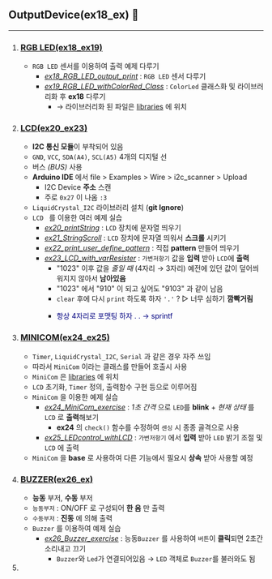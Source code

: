 ## OutputDevice(ex18_ex) 🎩
---
1. ### [RGB LED(ex18_ex19)](./RGB%20LED/)
   - `RGB LED` 센서를 이용하여 출력 예제 다루기 
     - *[ex18_RGB_LED_output_print](./RGB%20LED/ex18_RGB_LED_output_print/)* : `RGB LED` 센서 다루기
     - *[ex19_RGB_LED_withColorRed_Class](./RGB%20LED/ex19_RGB_LED_withColorRed_Class/)* : `ColorLed` 클래스화 및 라이브러리화 후 **ex18** 다루기
       - → 라이브러리화 된 파일은 [libraries](../libraries/) 에 위치
2.  ### [LCD(ex20_ex23)](./LCD/)
    - **I2C 통신 모듈**이 부착되어 있음
    - `GND`, `VCC`, `SDA(A4)`, `SCL(A5)` 4개의 디지털 선  
    - 버스 *(BUS)* 사용
    - **Arduino IDE** 에서 file > Examples > Wire > i2c_scanner > Upload
      - I2C Device **주소** 스캔
      - 주로 `0x27` 이 나옴 `:3`
    - `LiquidCrystal_I2C` 라이브러리 설치 (**git Ignore**)
    - `LCD ` 를 이용한 여러 예제 실습
      - *[ex20_printString](./LCD/ex20_printString/)* : `LCD`  장치에 문자열 띄우기
      - *[ex21_StringScroll](./LCD/ex21_StringScroll/)* : `LCD`  장치에 문자열 띄워서 **스크롤** 시키기
      - *[ex22_print_user_define_pattern](./LCD/ex22_print_user_define_pattern/)* : 직접 **pattern** 만들어 띄우기
      - *[ex23_LCD_with_varResister](./LCD/ex23_LCD_with_varResister/)* : `가변저항기` 값을 **입력** 받아 `LCD`에 **출력**
        - "1023" 이후 값을 *줄일 때* (4자리 → 3자리)  예전에 있던 값이 덮어씌워지지 않아서 **남아있음**
        - "1023" 에서 "910" 이 되고 싶어도 "9103" 과 같이 남음
        - `clear` 후에 다시 `print` 하도록 하자 `'.'` ? ▷ 너무 심하기 **깜빡거림**
        - <p style = "color: navy">항상 4자리로 포맷팅 하자 . .   → sprintf</p>
3.  ### [MINICOM(ex24_ex25)](./MINICOM)
    -  `Timer`, `LiquidCrystal_I2C`, `Serial` 과 같은 경우 자주 쓰임
    -  따라서 `MiniCom` 이라는 클래스를 만들어 호출시 사용
    -  `MiniCom` 은 [libraries](../libraries/) 에 위치
    -  `LCD` 초기화, `Timer` 정의, 출력함수 구현 등으로 이루어짐
    -  `MiniCom` 을 이용한 예제 실습
       -  *[ex24_MiniCom_exercise](./MINICOM//ex24_MiniCom_exercise)* : *1초 간격* 으로 `LED`를 **blink** + *현재 상태* 를 `LCD` 로 **출력**해보기
          -  **ex24** 의 `check()` 함수를 수정하여 `센싱` 시 종종 골격으로 사용
       -  *[ex25_LEDcontrol_withLCD](./MINICOM/ex25_LEDcontrol_withLCD/)* : `가변저항기` 에서 **입력** 받아 `LED` 밝기 조절 및 `LCD` 에 출력
    -  `MiniCom` 을 **base** 로 사용하여 다른 기능에서 필요시 **상속** 받아 사용할 예정
4.  ### [BUZZER(ex26_ex)](./BUZZER/) 
    - **능동** 부저, **수동** 부저
    -   `능동부저` : ON/OFF 로 구성되어 **한 음** 만 출력
    -   `수동부저` : **진동** 에 의해 출력
    -  `Buzzer` 를 이용하여 예제 실습
       -  *[ex26_Buzzer_exercise](./BUZZER/ex26_Buzzer_exercise/)* : 능동`Buzzer` 를 사용하여 `버튼`이 **클릭**되면 2초간 소리내고 끄기
          -  `Buzzer`와 `Led`가 연결되어있음 → `LED` 객체로 `Buzzer`를 불러와도 됨
5.  